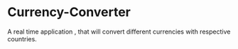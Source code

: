 # Currency-Converter
A real time application , that will convert different currencies with respective countries.
